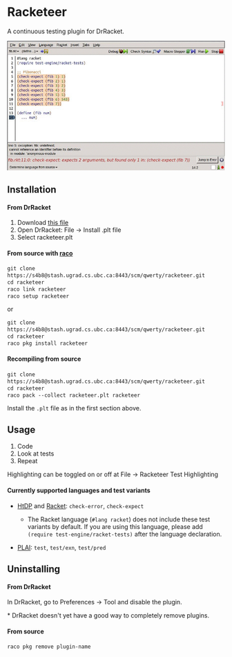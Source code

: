 Racketeer
=========

A continuous testing plugin for DrRacket.

![Racketeer](./racketeer.gif)

Installation
--------------

#### From DrRacket
1. Download [this file](https://stash.ugrad.cs.ubc.ca:8443/projects/QWERTY/repos/racketeer/browse/racketeer.plt)
2. Open DrRacket: File -> Install .plt file
3. Select racketeer.plt

#### From source with [raco](http://docs.racket-lang.org/raco/index.html)

```
git clone https://s4b8@stash.ugrad.cs.ubc.ca:8443/scm/qwerty/racketeer.git
cd racketeer
raco link racketeer
raco setup racketeer
```

or

```
git clone https://s4b8@stash.ugrad.cs.ubc.ca:8443/scm/qwerty/racketeer.git
cd racketeer
raco pkg install racketeer
```
#### Recompiling from source
```
git clone https://s4b8@stash.ugrad.cs.ubc.ca:8443/scm/qwerty/racketeer.git
cd racketeer
raco pack --collect racketeer.plt racketeer
```
Install the `.plt` file as in the first section above.


Usage
-------
1. Code
2. Look at tests
3. Repeat

Highlighting can be toggled on or off at File -> Racketeer Test Highlighting

#### Currently supported languages and test variants
- [HtDP](http://docs.racket-lang.org/htdp-langs/index.html) and [Racket](http://racket-lang.org/): `check-error`, `check-expect`

  - The Racket language (`#lang racket`) does not include these test variants by default. If you are using this language, please add `(require test-engine/racket-tests)` after the language declaration.

- [PLAI](http://docs.racket-lang.org/plai/plai-scheme.html): `test`, `test/exn`, `test/pred`


Uninstalling
-------------

#### From DrRacket
In DrRacket, go to Preferences -> Tool and disable the plugin.

\* DrRacket doesn't yet have a good way to completely remove plugins.

#### From source
```
raco pkg remove plugin-name
```
